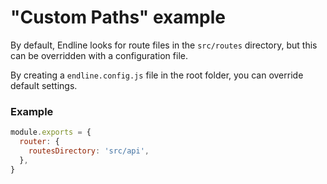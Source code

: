 # "Custom Paths" example

By default, Endline looks for route files in the `src/routes` directory,
but this can be overridden with a configuration file.

By creating a `endline.config.js` file in the root folder,
you can override default settings.

### Example

```js
module.exports = {
  router: {
    routesDirectory: 'src/api',
  },
}
```
